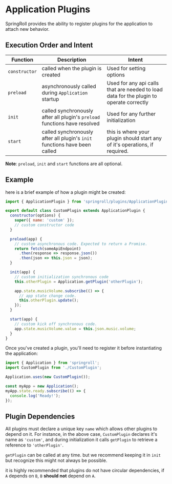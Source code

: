# Application Plugins
SpringRoll provides the ability to register plugins for the application to attach new behavior.

## Execution Order and Intent
| Function | Description | Intent |
| --- | --- | --- |
| `constructor` | called when the plugin is created | Used for setting options |
| `preload` | asynchronously called during `Application` startup | Used for any api calls that are needed to load data for the plugin to operate correctly |
| `init` | called synchronously after all plugin's `preload` functions have resolved | Used for any further initialization |
| `start` | called synchronously after all plugin's `init` functions have been called | this is where your plugin should start any of it's operations, if required. |

**Note**: `preload`, `init` and `start` functions are all optional. 


## Example
here is a brief example of how a plugin might be created:
```javascript
import { ApplicationPlugin } from 'springroll/plugins/ApplicationPlugin';

export default class CustomPlugin extends ApplicationPlugin {
  constructor(options) {
    super({ name: 'custom' });
    // custom constructor code
  }

  preload(app) {
    // custom asynchronous code. Expected to return a Promise.
    return fetch(someApiEndpoint)
      .then(response => response.json())
      .then(json => this.json = json);
  }

  init(app) {
    // custom initialization synchronous code
    this.otherPlugin = Application.getPlugin('otherPlugin');

    app.state.musicVolume.subscribe(() => {
      // app state change code.
      this.otherPlugin.update();
    });
  }

  start(app) {
    // custom kick off synchronous code.
    app.state.musicVolume.value = this.json.music.volume;
  }
}
```

Once you've created a plugin, you'll need to register it before instantiating the application:

```javascript
import { Application } from 'springroll';
import CustomPlugin from './CustomPlugin';

Application.uses(new CustomPlugin());

const myApp = new Application();
myApp.state.ready.subscribe(() => {
  console.log('Ready!');
});
```

## Plugin Dependencies
All plugins must declare a unique key `name` which allows other plugins to depend on it. For instance, in the above case, `CustomPlugin` declares it's name as `'custom'`, and during initialization it calls `getPlugin` to retrieve a reference to `'otherPlugin'`.

`getPlugin` can be called at any time. but we recommend keeping it in `init` but recognize this might not always be possible.

it is highly recommended that plugins do not have circular dependencies, if `A` depends on `B`, `B` **should not** depend on `A`. 


